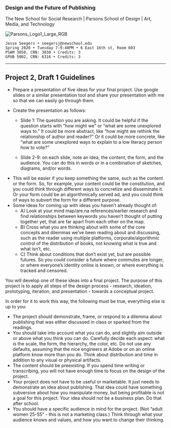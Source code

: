 ### Design and the Future of Publishing

The New School for Social Research | Parsons School of Design | Art, Media, and Technology

![Parsons_Logo1_Large_RGB](Parsons_Logo3_Large_RGB.jpg)

~~~~
Jesse Seegers • seegersj@newschool.edu
Spring 2020 • Tuesday 7-9:40PM • 6 East 16th st, Room 603
PSAM 3050, CRN: 3830 • Credits: 3
GPUB 5002, CRN: 6316 • Credits: 3
~~~~

---

## Project 2, Draft 1 Guidelines



- Prepare a presentation of five ideas for your final project. Use google slides or a similar presentation tool and share your presentation with me so that we can easily go through them.
- Create the presentation as follows:

  - Slide 1: The question you are asking. It could be helpful if the question starts with “how might we” or “what are some unexplored ways to.” It could be more abstract, like “how might we rethink the relationship of author and reader?” Or it could be more concrete, like “what are some unexplored ways to explain to a low literacy person how to vote?”

  - Slide 2-9: on each slide, note an idea, the content, the form, and the audience. You can do this in words or in a combination of sketches, diagrams, and/or words.

* This will be easier if you keep something the same, such as the content or the form. So, for example, your content could be the constitution, and you could think through different ways to concretize and disseminate it. Or your form could be an algorithmically served ad, and you could think of ways to subvert the form for a different purpose.
* Some ideas for coming up with ideas you haven’t already thought of:
  * A) Look at your mind map/are.na references/earlier research and find relationships between keywords you haven’t thought of putting together yet, that are far apart from each other on the map.
  * B) Cross what you are thinking about with some of the core concepts and dilemmas we’ve been reading about and discussing, such as the reader using multiple platforms, corporate/algorithmic control of the distribution of books, not knowing what is true and what isn’t, etc.
  * C) Think about conditions that don’t exist yet, but are possible futures. So you could consider a future where commutes are longer, or where everyone’s identity online is known, or where everything is tracked and censored.



You will develop one of these ideas into a final project. The purpose of this project is to apply all steps of the design process - research, ideation, prototyping, iteration, and presentation - towards a conceptual project.

In order for it to work this way, the following must be true, everything else is up to you:

* The project should demonstrate, frame, or respond to a dilemma about publishing that was either discussed in class or sparked from the readings.
* You should take into account what you can do, and slightly aim outside or above what you think you can do. Carefully decide each aspect: what is the scale, the form, the hierarchy, the color, etc. Do not use any defaults, assuming that the nice engineers at Adobe or on an online platform know more than you do. Think about distribution and time in addition to any visual or physical artifacts.
* The content should be preexisting. If you spend time writing or transcribing, you will not have enough time to focus on the design of the project.
* Your project does not have to be useful or marketable. It just needs to demonstrate an idea about publishing. That idea could have something subversive about how you manipulate money, but being profitable is not a goal for this project. Your idea should not be a business plan. Do that after school.
* You should have a specific audience in mind for the project. (Not “adult women 25-55” - this is not a marketing class.) Think through what your audience knows and values, and how you want to change their thinking.

